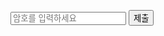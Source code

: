 <!DOCTYPE html>
<html lang="ko">
<head>
<meta charset="UTF-8">
<title>암호 기반 링크 접근</title>
<script>
  function checkPassword() {
    var password = document.getElementById('password').value;
    var correctPassword = '4149494dpawidw12391';
    var link = 'https://www.dropbox.com/scl/fi/7iid8y0n91kko96k3pycy/5.m4a?rlkey=96oq6swl37yzyj4jmbrsozl8q&st=hrfv5prk&dl=0';

    if(password === correctPassword) {
      window.location.href = link;
    } else {
      alert('잘못된 암호입니다.');
    }
  }
</script>
</head>
<body>
  <input type="password" id="password" placeholder="암호를 입력하세요">
  <button onclick="checkPassword()">제출</button>
</body>
</html>
